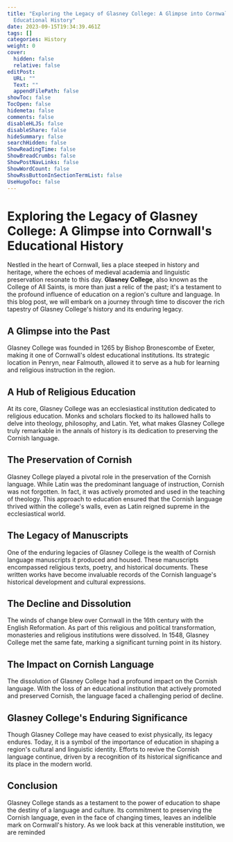 ```yaml
---
title: "Exploring the Legacy of Glasney College: A Glimpse into Cornwall's
  Educational History"
date: 2023-09-15T19:34:39.461Z
tags: []
categories: History
weight: 0
cover:
  hidden: false
  relative: false
editPost:
  URL: ""
  Text: ""
  appendFilePath: false
showToc: false
TocOpen: false
hidemeta: false
comments: false
disableHLJS: false
disableShare: false
hideSummary: false
searchHidden: false
ShowReadingTime: false
ShowBreadCrumbs: false
ShowPostNavLinks: false
ShowWordCount: false
ShowRssButtonInSectionTermList: false
UseHugoToc: false
---
```




# Exploring the Legacy of Glasney College: A Glimpse into Cornwall's Educational History

Nestled in the heart of Cornwall, lies a place steeped in history and heritage, where the echoes of medieval academia and linguistic preservation resonate to this day. **Glasney College**, also known as the College of All Saints, is more than just a relic of the past; it's a testament to the profound influence of education on a region's culture and language. In this blog post, we will embark on a journey through time to discover the rich tapestry of Glasney College's history and its enduring legacy.

## A Glimpse into the Past

Glasney College was founded in 1265 by Bishop Bronescombe of Exeter, making it one of Cornwall's oldest educational institutions. Its strategic location in Penryn, near Falmouth, allowed it to serve as a hub for learning and religious instruction in the region.

## A Hub of Religious Education

At its core, Glasney College was an ecclesiastical institution dedicated to religious education. Monks and scholars flocked to its hallowed halls to delve into theology, philosophy, and Latin. Yet, what makes Glasney College truly remarkable in the annals of history is its dedication to preserving the Cornish language.

## The Preservation of Cornish

Glasney College played a pivotal role in the preservation of the Cornish language. While Latin was the predominant language of instruction, Cornish was not forgotten. In fact, it was actively promoted and used in the teaching of theology. This approach to education ensured that the Cornish language thrived within the college's walls, even as Latin reigned supreme in the ecclesiastical world.

## The Legacy of Manuscripts

One of the enduring legacies of Glasney College is the wealth of Cornish language manuscripts it produced and housed. These manuscripts encompassed religious texts, poetry, and historical documents. These written works have become invaluable records of the Cornish language's historical development and cultural expressions.

## The Decline and Dissolution

The winds of change blew over Cornwall in the 16th century with the English Reformation. As part of this religious and political transformation, monasteries and religious institutions were dissolved. In 1548, Glasney College met the same fate, marking a significant turning point in its history.

## The Impact on Cornish Language

The dissolution of Glasney College had a profound impact on the Cornish language. With the loss of an educational institution that actively promoted and preserved Cornish, the language faced a challenging period of decline.

## Glasney College's Enduring Significance

Though Glasney College may have ceased to exist physically, its legacy endures. Today, it is a symbol of the importance of education in shaping a region's cultural and linguistic identity. Efforts to revive the Cornish language continue, driven by a recognition of its historical significance and its place in the modern world.

## Conclusion

Glasney College stands as a testament to the power of education to shape the destiny of a language and culture. Its commitment to preserving the Cornish language, even in the face of changing times, leaves an indelible mark on Cornwall's history. As we look back at this venerable institution, we are reminded

